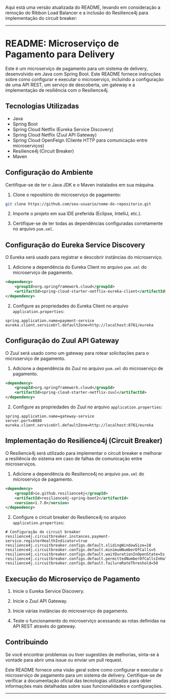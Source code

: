 Aqui está uma versão atualizada do README, levando em consideração a remoção do Ribbon Load Balancer e a inclusão do Resilience4j para implementação do circuit breaker:

---

# README: Microserviço de Pagamento para Delivery

Este é um microserviço de pagamento para um sistema de delivery, desenvolvido em Java com Spring Boot. Este README fornece instruções sobre como configurar e executar o microserviço, incluindo a configuração de uma API REST, um serviço de descoberta, um gateway e a implementação de resiliência com o Resilience4j.

## Tecnologias Utilizadas

- Java
- Spring Boot
- Spring Cloud Netflix (Eureka Service Discovery)
- Spring Cloud Netflix (Zuul API Gateway)
- Spring Cloud OpenFeign (Cliente HTTP para comunicação entre microserviços)
- Resilience4j (Circuit Breaker)
- Maven

## Configuração do Ambiente

Certifique-se de ter o Java JDK e o Maven instalados em sua máquina.

1. Clone o repositório do microserviço de pagamento:

```bash
git clone https://github.com/seu-usuario/nome-do-repositorio.git
```

2. Importe o projeto em sua IDE preferida (Eclipse, IntelliJ, etc.).

3. Certifique-se de ter todas as dependências configuradas corretamente no arquivo `pom.xml`.

## Configuração do Eureka Service Discovery

O Eureka será usado para registrar e descobrir instâncias do microserviço.

1. Adicione a dependência do Eureka Client no arquivo `pom.xml` do microserviço de pagamento.

```xml
<dependency>
    <groupId>org.springframework.cloud</groupId>
    <artifactId>spring-cloud-starter-netflix-eureka-client</artifactId>
</dependency>
```

2. Configure as propriedades do Eureka Client no arquivo `application.properties`:

```properties
spring.application.name=payment-service
eureka.client.serviceUrl.defaultZone=http://localhost:8761/eureka
```

## Configuração do Zuul API Gateway

O Zuul será usado como um gateway para rotear solicitações para o microserviço de pagamento.

1. Adicione a dependência do Zuul no arquivo `pom.xml` do microserviço de pagamento.

```xml
<dependency>
    <groupId>org.springframework.cloud</groupId>
    <artifactId>spring-cloud-starter-netflix-zuul</artifactId>
</dependency>
```

2. Configure as propriedades do Zuul no arquivo `application.properties`:

```properties
spring.application.name=gateway-service
server.port=8080
eureka.client.serviceUrl.defaultZone=http://localhost:8761/eureka
```

## Implementação do Resilience4j (Circuit Breaker)

O Resilience4j será utilizado para implementar o circuit breaker e melhorar a resiliência do sistema em caso de falhas de comunicação entre microserviços.

1. Adicione a dependência do Resilience4j no arquivo `pom.xml` do microserviço de pagamento.

```xml
<dependency>
    <groupId>io.github.resilience4j</groupId>
    <artifactId>resilience4j-spring-boot2</artifactId>
    <version>1.7.0</version>
</dependency>
```

2. Configure o circuit breaker do Resilience4j no arquivo `application.properties`:

```properties
# Configuração do circuit breaker
resilience4j.circuitbreaker.instances.payment-service.registerHealthIndicator=true
resilience4j.circuitbreaker.configs.default.slidingWindowSize=10
resilience4j.circuitbreaker.configs.default.minimumNumberOfCalls=5
resilience4j.circuitbreaker.configs.default.waitDurationInOpenState=5s
resilience4j.circuitbreaker.configs.default.permittedNumberOfCallsInHalfOpenState=3
resilience4j.circuitbreaker.configs.default.failureRateThreshold=50
```

## Execução do Microserviço de Pagamento

1. Inicie o Eureka Service Discovery.

2. Inicie o Zuul API Gateway.

3. Inicie várias instâncias do microserviço de pagamento.

4. Teste o funcionamento do microserviço acessando as rotas definidas na API REST através do gateway.

## Contribuindo

Se você encontrar problemas ou tiver sugestões de melhorias, sinta-se à vontade para abrir uma issue ou enviar um pull request.

Este README fornece uma visão geral sobre como configurar e executar o microserviço de pagamento para um sistema de delivery. Certifique-se de verificar a documentação oficial das tecnologias utilizadas para obter informações mais detalhadas sobre suas funcionalidades e configurações.

---

